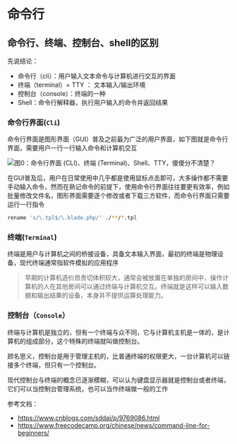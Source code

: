 # 命令行



## 命令行、终端、控制台、shell的区别

先说结论：

- 命令行（cli）：用户输入文本命令与计算机进行交互的界面
- 终端（terminal）= TTY ： 文本输入/输出环境
- 控制台（console）：终端的一种
- Shell：命令行解释器，执行用户输入的命令并返回结果



### 命令行界面(`Cli`)

命令行界面是图形界面（GUI）普及之前最为广泛的用户界面，如下图就是命令行界面，需要用户一行一行输入命令和计算机交互

![图0：命令行界面 (CLI)、终端 (Terminal)、Shell、TTY，傻傻分不清楚？](http://www.techug.com/wordpress/wp-content/uploads/2018/09/the_matrix_screenshot-1000x607.jpg)

在GUI普及后，用户在日常使用中几乎都是使用鼠标点击即可，大多操作都不需要手动输入命令，然而在熟记命令的前提下，使用命令行界面往往要更有效率，例如批量修改文件名，图形界面需要逐个修改或者下载三方软件，而命令行界面只需要运行一行指令

```bash
rename 's/\.tpl$/\.blade.php/' ./**/*.tpl
```



### 终端(`Terminal`)

终端是用户与计算机之间的桥接设备，具备文本输入界面，最初的终端是物理设备，现代终端通常指软件模拟的应用程序

> 早期的计算机造价昂贵切体积较大，通常会被放置在单独的房间中，操作计算机的人在其他房间可以通过终端与计算机交互。终端就是这样可以输入数据和输出结果的设备，本身并不提供运算处理能力。



### 控制台（`Console`）

终端与计算机是独立的，但有一个终端与众不同，它与计算机主机是一体的，是计算机的组成部分，这个特殊的终端就叫做控制台。

顾名思义，控制台是用于管理主机的，比普通终端的权限更大，一台计算机可以链接多个终端，但只有一个控制台。

现代控制台与终端的概念已逐渐模糊，可以认为键盘显示器就是控制台或者终端，它们可以当控制台管理系统，也可以当作终端做一般的工作



参考文档：

- https://www.cnblogs.com/sddai/p/9769086.html
- https://www.freecodecamp.org/chinese/news/command-line-for-beginners/
